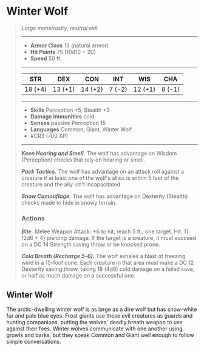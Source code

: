 # Winter Wolf
>*Large monstrosity, neutral evil*
>___
>- **Armor Class** 13 (natural armor)
>- **Hit Points** 75 (10d10 + 20)
>- **Speed** 50 ft.
>___
>|STR|DEX|CON|INT|WIS|CHA|
>|:---:|:---:|:---:|:---:|:---:|:---:|
>|18 (+4)|13 (+1)|14 (+2)|7 (-2)|12 (+1)|8 (-1)|
>___
>- **Skills** Perception +5, Stealth +3
>- **Damage Immunities** cold
>- **Senses** passive Perception 15
>- **Languages** Common, Giant, Winter Wolf
>- #CR3 (700 XP)
>___
>***Keen Hearing and Smell.*** The wolf has advantage on Wisdom (Perception) checks that rely on hearing or smell.  
>
>***Pack Tactics.*** The wolf has advantage on an attack roll against a creature if at least one of the wolf's allies is within 5 feet of the creature and the ally isn't incapacitated.  
>
>***Snow Camouflage.*** The wolf has advantage on Dexterity (Stealth) checks made to hide in snowy terrain.  
>
>### Actions
>***Bite.*** Melee Weapon Attack: +6 to hit, reach 5 ft., one target. Hit: 11 (2d6 + 4) piercing damage. If the target is a creature, it must succeed on a DC 14 Strength saving throw or be knocked prone.  
>
>***Cold Breath (Recharge 5–6).*** The wolf exhales a blast of freezing wind in a 15-foot cone. Each creature in that area must make a DC 12 Dexterity saving throw, taking 18 (4d8) cold damage on a failed save, or half as much damage on a successful one.

## Winter Wolf

The arctic-dwelling winter wolf is as large as a dire wolf but has snow-white fur and pale blue eyes. Frost giants use these evil creatures as guards and hunting companions, putting the wolves' deadly breath weapon to use against their foes. Winter wolves communicate with one another using growls and barks, but they speak Common and Giant well enough to follow simple conversations.